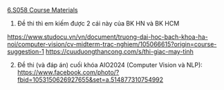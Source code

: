 [6.S058 Course Materials](https://introtocv.github.io/materials.html)

1. Đề thi thì em kiếm được 2 cái này của BK HN và BK HCM  
  
https://www.studocu.vn/vn/document/truong-dai-hoc-bach-khoa-ha-noi/computer-vision/cv-midterm-trac-nghiem/105066615?origin=course-suggestion-1 https://cuuduongthancong.com/s/thi-giac-may-tinh

2. Đề thi (và đáp án) cuối khóa AIO2024 (Computer Vision và NLP): https://www.facebook.com/photo/?fbid=1053150626927655&set=a.514877310754992